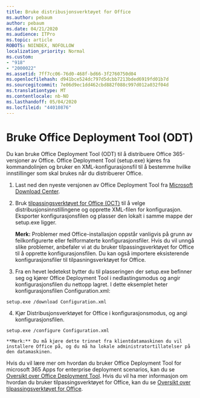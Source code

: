 ```yaml
---
title: Bruke distribusjonsverktøyet for Office
ms.author: pebaum
author: pebaum
ms.date: 04/21/2020
ms.audience: ITPro
ms.topic: article
ROBOTS: NOINDEX, NOFOLLOW
localization_priority: Normal
ms.custom:
- "918"
- "2000022"
ms.assetid: 7ff7cc06-76d0-468f-bd66-3f2760750d04
ms.openlocfilehash: d941bce524dc797d5dcbb7213bded6919fd01b7d
ms.sourcegitcommit: 7e06d9ec1dd462cbd882f088c997d012a032f04d
ms.translationtype: MT
ms.contentlocale: nb-NO
ms.lasthandoff: 05/04/2020
ms.locfileid: "44010876"
---
```

# <a name="using-the-office-deployment-tool-odt"></a>Bruke Office Deployment Tool (ODT)

Du kan bruke Office Deployment Tool (ODT) til å distribuere Office 365-versjoner av Office. Office Deployment Tool (setup.exe) kjøres fra kommandolinjen og bruker en XML-konfigurasjonsfil til å bestemme hvilke innstillinger som skal brukes når du distribuerer Office.
  
1. Last ned den nyeste versjonen av Office Deployment Tool fra [Microsoft Download Center](https://go.microsoft.com/fwlink/p/?LinkID=626065).

2. Bruk [tilpassingsverktøyet for Office (OCT)](https://config.office.com) til å velge distribusjonsinnstillingene og opprette XML-filen for konfigurasjon. Eksporter konfigurasjonsfilen og plasser den lokalt i samme mappe der setup.exe ligger.

    **Merk:** Problemer med Office-installasjon oppstår vanligvis på grunn av feilkonfigurerte eller feilformaterte konfigurasjonsfiler. Hvis du vil unngå slike problemer, anbefaler vi at du bruker tilpassingsverktøyet for Office til å opprette konfigurasjonsfilen. Du kan også importere eksisterende konfigurasjonsfiler til tilpasningsverktøyet for Office.

3. Fra en hevet ledetekst bytter du til plasseringen der setup.exe befinner seg og kjører Office Deployment Tool i nedlastingsmodus og angir konfigurasjonsfilen du nettopp lagret. I dette eksemplet heter konfigurasjonsfilen Configuration.xml:
    
  ```
  setup.exe /download Configuration.xml  
  ```

4. Kjør Distribusjonsverktøyet for Office i konfigurasjonsmodus, og angi konfigurasjonsfilen.
    
  ```
  setup.exe /configure Configuration.xml
  ```

    **Merk:** Du må kjøre dette trinnet fra klientdatamaskinen du vil installere Office på, og du må ha lokale administratortillatelser på den datamaskinen.

Hvis du vil lære mer om hvordan du bruker Office Deployment Tool for microsoft 365 Apps for enterprise deployment scenarios, kan du se [Oversikt over Office Deployment Tool](https://docs.microsoft.com/deployoffice/overview-office-deployment-tool). Hvis du vil ha mer informasjon om hvordan du bruker tilpassingsverktøyet for Office, kan du se [Oversikt over tilpassingsverktøyet for Office](https://docs.microsoft.com/DeployOffice/overview-of-the-office-customization-tool-for-click-to-run).
